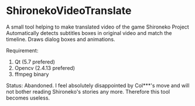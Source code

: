 # ShironekoVideoTranslate
A small tool helping to make translated video of the game Shironeko Project
Automatically detects subtitles boxes in original video and match the timeline. Draws dialog boxes and animations.

Requirement:

1. Qt (5.7 prefered)
2. Opencv (2.4.13 prefered)
3. ffmpeg binary

Status: Abandoned. 
I feel absolutely disappointed by Col\*\*\*'s move and will not bother reading Shironeko's stories any more. Therefore this tool becomes useless.
